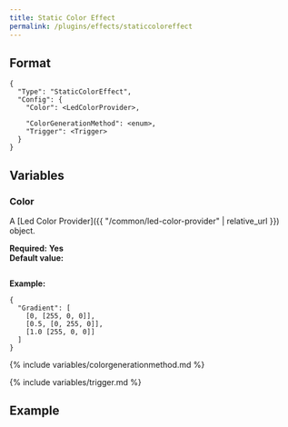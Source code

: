 ```yaml
---
title: Static Color Effect
permalink: /plugins/effects/staticcoloreffect
---
```


## Format

~~~
{
  "Type": "StaticColorEffect",
  "Config": {
    "Color": <LedColorProvider>,

    "ColorGenerationMethod": <enum>,
    "Trigger": <Trigger>
  }
}
~~~

## Variables

### Color
<div class="variable-block" markdown="block">

A [Led Color Provider]({{ "/common/led-color-provider" | relative_url }}) object.

**Required:** **Yes**<br>
**Default value:**
~~~
~~~
**Example:**
~~~
{
  "Gradient": [
    [0, [255, 0, 0]],
    [0.5, [0, 255, 0]],
    [1.0 [255, 0, 0]]
  ]
}
~~~

</div>

{% include variables/colorgenerationmethod.md %}

{% include variables/trigger.md %}

## Example

~~~
~~~